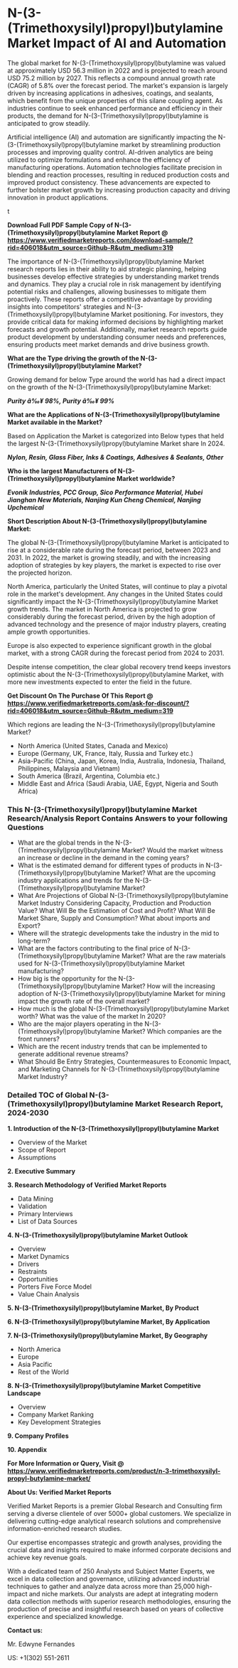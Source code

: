 <meta name="title" content="Global N-(3-(Trimethoxysilyl)propyl)butylamine Market Impact of AI and Automation"><meta name="description" content="The global market for N-(3-(Trimethoxysilyl)propyl)butylamine was valued at approximately USD 56.3 million in 2022 and is projected to reach around USD 75.2 million by"><meta name="title" content="N-(3-(Trimethoxysilyl)propyl)butylamine Market Size, Share, Scope, Trends, Growth, Opportunities, Analysis, Forecast"><h1>N-(3-(Trimethoxysilyl)propyl)butylamine Market Impact of AI and Automation</h1><p>The global market for N-(3-(Trimethoxysilyl)propyl)butylamine was valued at approximately USD 56.3 million in 2022 and is projected to reach around USD 75.2 million by 2027. This reflects a compound annual growth rate (CAGR) of 5.8% over the forecast period. The market's expansion is largely driven by increasing applications in adhesives, coatings, and sealants, which benefit from the unique properties of this silane coupling agent. As industries continue to seek enhanced performance and efficiency in their products, the demand for N-(3-(Trimethoxysilyl)propyl)butylamine is anticipated to grow steadily.</p><p>Artificial intelligence (AI) and automation are significantly impacting the N-(3-(Trimethoxysilyl)propyl)butylamine market by streamlining production processes and improving quality control. AI-driven analytics are being utilized to optimize formulations and enhance the efficiency of manufacturing operations. Automation technologies facilitate precision in blending and reaction processes, resulting in reduced production costs and improved product consistency. These advancements are expected to further bolster market growth by increasing production capacity and driving innovation in product applications.</p>t</p><p id="" class=""><strong>Download Full PDF Sample Copy of N-(3-(Trimethoxysilyl)propyl)butylamine Market Report @ <a href="https://www.verifiedmarketreports.com/download-sample/?rid=406018&utm_source=Github-R&utm_medium=319" target="_blank">https://www.verifiedmarketreports.com/download-sample/?rid=406018&utm_source=Github-R&utm_medium=319</a></strong></p><p>The importance of&nbsp;N-(3-(Trimethoxysilyl)propyl)butylamine Market research reports lies in their ability to aid strategic planning, helping businesses develop effective strategies by understanding market trends and dynamics. They play a crucial role in risk management by identifying potential risks and challenges, allowing businesses to mitigate them proactively. These reports offer a competitive advantage by providing insights into competitors' strategies and N-(3-(Trimethoxysilyl)propyl)butylamine Market positioning. For investors, they provide critical data for making informed decisions by highlighting market forecasts and growth potential. Additionally, market research reports guide product development by understanding consumer needs and preferences, ensuring products meet market demands and drive business growth.</p><p><strong>What are the&nbsp;Type driving the growth of the N-(3-(Trimethoxysilyl)propyl)butylamine Market?</strong></p><p id="" class="">Growing demand for below Type around the world has had a direct impact on the growth of the N-(3-(Trimethoxysilyl)propyl)butylamine Market:</p><em><strong>Purity â‰¥ 98%, Purity â‰¥ 99%</strong></em></p><strong>What are the&nbsp;Applications&nbsp;of N-(3-(Trimethoxysilyl)propyl)butylamine Market available in the Market?</strong></p><p id="" class="">Based on Application the Market is categorized into Below types that held the largest N-(3-(Trimethoxysilyl)propyl)butylamine Market share In 2024.</p><em><strong>Nylon, Resin, Glass Fiber, Inks & Coatings, Adhesives & Sealants, Other</strong></em></p><strong>Who is the largest Manufacturers of N-(3-(Trimethoxysilyl)propyl)butylamine Market worldwide?</strong></p><p><em><strong>Evonik Industries, PCC Group, Sico Performance Material, Hubei Jianghan New Materials, Nanjing Kun Cheng Chemical, Nanjing Upchemical</strong></em></p><p id="" class=""><strong>Short Description About N-(3-(Trimethoxysilyl)propyl)butylamine Market:</strong></p><p>The global N-(3-(Trimethoxysilyl)propyl)butylamine Market is anticipated to rise at a considerable rate during the forecast period, between 2023 and 2031. In 2022, the market is growing steadily, and with the increasing adoption of strategies by key players, the market is expected to rise over the projected horizon.</p><p>North America, particularly the United States, will continue to play a pivotal role in the market's development. Any changes in the United States could significantly impact the N-(3-(Trimethoxysilyl)propyl)butylamine Market growth trends. The market in North America is projected to grow considerably during the forecast period, driven by the high adoption of advanced technology and the presence of major industry players, creating ample growth opportunities.</p><p>Europe is also expected to experience significant growth in the global market, with a strong CAGR during the forecast period from 2024 to 2031.</p><p>Despite intense competition, the clear global recovery trend keeps investors optimistic about the N-(3-(Trimethoxysilyl)propyl)butylamine Market, with more new investments expected to enter the field in the future.</p><p id="" class=""><strong>Get Discount On The Purchase Of This Report @ <a href="https://www.verifiedmarketreports.com/ask-for-discount/?rid=406018&utm_source=Github-R&utm_medium=319" target="_blank">https://www.verifiedmarketreports.com/ask-for-discount/?rid=406018&utm_source=Github-R&utm_medium=319</a></strong></p>Which regions are leading the N-(3-(Trimethoxysilyl)propyl)butylamine Market?</p><ul><li>North America (United States, Canada and Mexico)</li><li>Europe (Germany, UK, France, Italy, Russia and Turkey etc.)</li><li>Asia-Pacific (China, Japan, Korea, India, Australia, Indonesia, Thailand, Philippines, Malaysia and Vietnam)</li><li>South America (Brazil, Argentina, Columbia etc.)</li><li>Middle East and Africa (Saudi Arabia, UAE, Egypt, Nigeria and South Africa)</li></ul><h3 id="" class="">This N-(3-(Trimethoxysilyl)propyl)butylamine Market Research/Analysis Report Contains Answers to your following Questions</h3><ul><li>What are the global trends in the N-(3-(Trimethoxysilyl)propyl)butylamine Market? Would the market witness an increase or decline in the demand in the coming years?</li><li>What is the estimated demand for different types of products in N-(3-(Trimethoxysilyl)propyl)butylamine Market? What are the upcoming industry applications and trends for the N-(3-(Trimethoxysilyl)propyl)butylamine Market?</li><li>What Are Projections of Global N-(3-(Trimethoxysilyl)propyl)butylamine Market Industry Considering Capacity, Production and Production Value? What Will Be the Estimation of Cost and Profit? What Will Be Market Share, Supply and Consumption? What about imports and Export?</li><li>Where will the strategic developments take the industry in the mid to long-term?</li><li>What are the factors contributing to the final price of N-(3-(Trimethoxysilyl)propyl)butylamine Market? What are the raw materials used for N-(3-(Trimethoxysilyl)propyl)butylamine Market manufacturing?</li><li>How big is the opportunity for the N-(3-(Trimethoxysilyl)propyl)butylamine Market? How will the increasing adoption of N-(3-(Trimethoxysilyl)propyl)butylamine Market for mining impact the growth rate of the overall market?</li><li>How much is the global N-(3-(Trimethoxysilyl)propyl)butylamine Market worth? What was the value of the market In 2020?</li><li>Who are the major players operating in the N-(3-(Trimethoxysilyl)propyl)butylamine Market? Which companies are the front runners?</li><li>Which are the recent industry trends that can be implemented to generate additional revenue streams?</li><li>What Should Be Entry Strategies, Countermeasures to Economic Impact, and Marketing Channels for N-(3-(Trimethoxysilyl)propyl)butylamine Market Industry?</li></ul><h3 id="" class="">Detailed TOC of Global N-(3-(Trimethoxysilyl)propyl)butylamine Market Research Report, 2024-2030</h3><p id="" class=""><strong>1. Introduction of the N-(3-(Trimethoxysilyl)propyl)butylamine Market</strong></p><ul><li>Overview of the Market</li><li>Scope of Report</li><li>Assumptions</li></ul><p id="" class=""><strong>2. Executive Summary</strong></p><p id="" class=""><strong>3. Research Methodology of Verified Market Reports</strong></p><ul><li>Data Mining</li><li>Validation</li><li>Primary Interviews</li><li>List of Data Sources</li></ul><p id="" class=""><strong>4. N-(3-(Trimethoxysilyl)propyl)butylamine Market Outlook</strong></p><ul><li>Overview</li><li>Market Dynamics</li><li>Drivers</li><li>Restraints</li><li>Opportunities</li><li>Porters Five Force Model</li><li>Value Chain Analysis</li></ul><p id="" class=""><strong>5. N-(3-(Trimethoxysilyl)propyl)butylamine Market, By Product</strong></p><p id="" class=""><strong>6. N-(3-(Trimethoxysilyl)propyl)butylamine Market, By Application</strong></p><p id="" class=""><strong>7. N-(3-(Trimethoxysilyl)propyl)butylamine Market, By Geography</strong></p><ul><li>North America</li><li>Europe</li><li>Asia Pacific</li><li>Rest of the World</li></ul><p id="" class=""><strong>8. N-(3-(Trimethoxysilyl)propyl)butylamine Market Competitive Landscape</strong></p><ul><li>Overview</li><li>Company Market Ranking</li><li>Key Development Strategies</li></ul><p id="" class=""><strong>9. Company Profiles</strong></p><p id="" class=""><strong>10. Appendix</strong></p><p id="" class=""><strong>For More Information or Query, Visit @ <a href="https://www.verifiedmarketreports.com/product/n-3-trimethoxysilyl-propyl-butylamine-market/" target="_blank">https://www.verifiedmarketreports.com/product/n-3-trimethoxysilyl-propyl-butylamine-market/</a></strong></p><p id="" class=""><strong>About Us: Verified Market Reports</strong></p><p id="" class="">Verified Market Reports is a premier Global Research and Consulting firm serving a diverse clientele of over 5000+ global customers. We specialize in delivering cutting-edge analytical research solutions and comprehensive information-enriched research studies.</p><p id="" class="">Our expertise encompasses strategic and growth analyses, providing the crucial data and insights required to make informed corporate decisions and achieve key revenue goals.</p><p id="" class="">With a dedicated team of 250 Analysts and Subject Matter Experts, we excel in data collection and governance, utilizing advanced industrial techniques to gather and analyze data across more than 25,000 high-impact and niche markets. Our analysts are adept at integrating modern data collection methods with superior research methodologies, ensuring the production of precise and insightful research based on years of collective experience and specialized knowledge.</p><p id="" class=""><strong>Contact us:</strong></p><p id="" class="">Mr. Edwyne Fernandes</p><p id="" class="">US: +1(302) 551-2611</p>